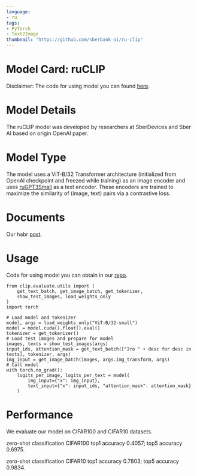 ```yaml
---
language:
- ru
tags:
- PyTorch
- Text2Image
thumbnail: "https://github.com/sberbank-ai/ru-clip"
---
```


# Model Card: ruCLIP
Disclaimer: The code for using model you can found [here](https://github.com/sberbank-ai/ru-clip).
# Model Details
The ruCLIP model was developed by researchers at SberDevices and Sber AI based on origin OpenAI paper.
# Model Type
The model uses a ViT-B/32 Transformer architecture (initialized from OpenAI checkpoint and freezed while training) as an image encoder and uses [ruGPT3Small](https://github.com/sberbank-ai/ru-gpts) as a text encoder. These encoders are trained to maximize the similarity of (image, text) pairs via a contrastive loss.
# Documents
Our habr [post](https://habr.com/ru/company/sberdevices/blog/564440/).
# Usage
Code for using model you can obtain in our [repo](https://github.com/sberbank-ai/ru-clip).

```
from clip.evaluate.utils import (
    get_text_batch, get_image_batch, get_tokenizer,
    show_test_images, load_weights_only
)
import torch

# Load model and tokenizer
model, args = load_weights_only("ViT-B/32-small")
model = model.cuda().float().eval()
tokenizer = get_tokenizer()
# Load test images and prepare for model
images, texts = show_test_images(args)
input_ids, attention_mask = get_text_batch(["Это " + desc for desc in texts], tokenizer, args)
img_input = get_image_batch(images, args.img_transform, args)
# Call model
with torch.no_grad():
    logits_per_image, logits_per_text = model(
        img_input={"x": img_input},
        text_input={"x": input_ids, "attention_mask": attention_mask}
    )
```

# Performance
We evaluate our model on CIFAR100 and CIFAR10 datasets.

zero-shot classification CIFAR100 top1 accuracy 0.4057; top5 accuracy 0.6975.

zero-shot classification CIFAR10 top1 accuracy 0.7803; top5 accuracy 0.9834.